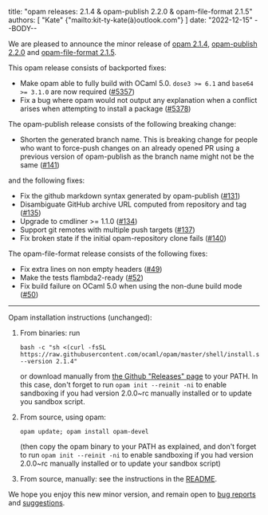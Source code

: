 title: "opam releases: 2.1.4 & opam-publish 2.2.0 & opam-file-format 2.1.5"
authors: [
  "Kate" {"mailto:kit-ty-kate(à)outlook.com"}
]
date: "2022-12-15"
--BODY--

<!--
_Feedback on this post is welcomed on [Discuss](https://discuss.ocaml.org/t/XXXXXX)!_
-->

We are pleased to announce the minor release of [opam 2.1.4](https://github.com/ocaml/opam/releases/tag/2.1.4), [opam-publish 2.2.0](https://github.com/ocaml-opam/opam-publish/releases/tag/2.2.0) and [opam-file-format 2.1.5](https://github.com/ocaml/opam-file-format/releases/tag/2.1.5).

This opam release consists of backported fixes:
  * Make opam able to fully build with OCaml 5.0. `dose3 >= 6.1` and `base64 >= 3.1.0` are now required ([#5357](https://github.com/ocaml/opam/issues/5357))
  * Fix a bug where opam would not output any explanation when a conflict arises when attempting to install a package ([#5378](https://github.com/ocaml/opam/issues/5378))

The opam-publish release consists of the following breaking change:
  * Shorten the generated branch name. This is breaking change for people who want to force-push changes on an already opened PR using a previous version of opam-publish as the branch name might not be the same ([#141](https://github.com/ocaml-opam/opam-publish/issues/141))

and the following fixes:
  * Fix the github markdown syntax generated by opam-publish ([#131](https://github.com/ocaml-opam/opam-publish/issues/131))
  * Disambiguate GitHub archive URL computed from repository and tag ([#135](https://github.com/ocaml-opam/opam-publish/issues/135))
  * Upgrade to cmdliner >= 1.1.0 ([#134](https://github.com/ocaml-opam/opam-publish/issues/134))
  * Support git remotes with multiple push targets ([#137](https://github.com/ocaml-opam/opam-publish/issues/137))
  * Fix broken state if the initial opam-repository clone fails ([#140](https://github.com/ocaml-opam/opam-publish/issues/140))

The opam-file-format release consists of the following fixes:
  * Fix extra lines on non empty headers ([#49](https://github.com/ocaml/opam-file-format/issues/49))
  * Make the tests flambda2-ready ([#52](https://github.com/ocaml/opam-file-format/issues/52))
  * Fix build failure on OCaml 5.0 when using the non-dune build mode ([#50](https://github.com/ocaml/opam-file-format/issues/50))

---

Opam installation instructions (unchanged):

1. From binaries: run

    ```
    bash -c "sh <(curl -fsSL https://raw.githubusercontent.com/ocaml/opam/master/shell/install.sh) --version 2.1.4"
    ```

    or download manually from [the Github "Releases" page](https://github.com/ocaml/opam/releases/tag/2.1.4) to your PATH. In this case, don't forget to run `opam init --reinit -ni` to enable sandboxing if you had version 2.0.0~rc manually installed or to update you sandbox script.

2. From source, using opam:

    ```
    opam update; opam install opam-devel
    ```

   (then copy the opam binary to your PATH as explained, and don't forget to run `opam init --reinit -ni` to enable sandboxing if you had version 2.0.0~rc manually installed or to update your sandbox script)

3. From source, manually: see the instructions in the [README](https://github.com/ocaml/opam/tree/2.1.4#compiling-this-repo).

We hope you enjoy this new minor version, and remain open to [bug reports](https://github.com/ocaml/opam/issues) and [suggestions](https://github.com/ocaml/opam/issues).

